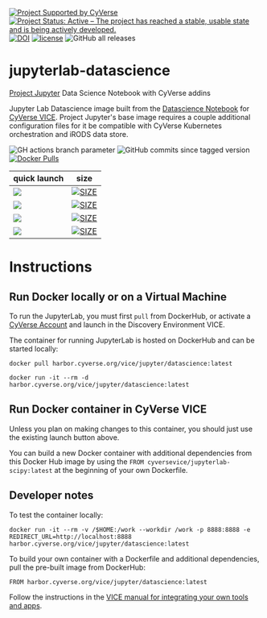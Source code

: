 [![Project Supported by CyVerse](https://de.cyverse.org/Powered-By-CyVerse-blue.svg)](https://learning.cyverse.org/projects/vice/en/latest/) [![Project Status: Active – The project has reached a stable, usable state and is being actively developed.](https://www.repostatus.org/badges/latest/active.svg)](https://www.repostatus.org/#active) [![DOI](https://zenodo.org/badge/DOI/10.5281/zenodo.4540701.svg)](https://doi.org/10.5281/zenodo.4540701)
 [![license](https://img.shields.io/badge/license-BSD3-red.svg?style=flat-square)](https://opensource.org/licenses/BSD-3-Clause) ![GitHub all releases](https://img.shields.io/github/downloads/cyverse-vice/jupyterlab-datascience/total?style=flat-square)

# jupyterlab-datascience
[Project Jupyter](https://jupyter.org/) Data Science Notebook with CyVerse addins 

Jupyter Lab Datascience image built from the [Datascience Notebook](https://hub.docker.com/r/jupyter/datascience-notebook) for [CyVerse VICE](https://cyverse-visual-interactive-computing-environment.readthedocs-hosted.com/en/latest/index.html). Project Jupyter's base image requires a couple additional configuration files for it be compatible with CyVerse Kubernetes orchestration and iRODS data store.

![GH actions branch parameter](https://github.com/github/docs/actions/workflows/main.yml/badge.svg?branch=main) ![GitHub commits since tagged version](https://img.shields.io/github/commits-since/cyverse-vice/jupyterlab-datascience/latest/main?style=flat-square) [![Docker Pulls](https://img.shields.io/docker/pulls/cyversevice/Datascience?color=orange&logo=docker&logoColor=white)](https://hub.docker.com/r/cyversevice/jupyterlab-datascience) 

quick launch | size | 
------------ | ---- | 
<a href="https://de.cyverse.org/apps/de/cc77b788-bc45-11eb-9934-008cfa5ae621/launch?saved-launch-id=4ab1f690-f360-4bba-bef9-d22f9f7b82f9" target="_blank"><img src="https://img.shields.io/badge/Datascience-latest-orange?style=plastic&logo=jupyter"></a> | [![SIZE](https://img.shields.io/docker/image-size/cyversevice/jupyterlab-datascience/latest.svg)](https://img.shields.io/docker/image-size/cyversevice/jupyterlab-datascience/latest) |
<a href="" target="_blank"><img src="https://img.shields.io/badge/Datascience-3.0.15-orange?style=plastic&logo=jupyter"></a> | [![SIZE](https://img.shields.io/docker/image-size/cyversevice/jupyterlab-datascience/3.0.15.svg)](https://img.shields.io/docker/image-size/cyversevice/jupyterlab-datascience/3.0.15) |
<a href="" target="_blank"><img src="https://img.shields.io/badge/Datascience-3.0.5-orange?style=plastic&logo=jupyter"></a> | [![SIZE](https://img.shields.io/docker/image-size/cyversevice/jupyterlab-datascience/3.0.5.svg)](https://img.shields.io/docker/image-size/cyversevice/jupyterlab-datascience/3.0.5) |
<a href="https://de.cyverse.org/apps/de/07a2d5b2-76e2-11eb-be5f-008cfa5ae621/launch?quick-launch-id=60054c75-0e80-4169-8a9b-51cba04f756d" target="_blank"><img src="https://img.shields.io/badge/Datascience-2.2.9-orange?style=plastic&logo=jupyter"></a> | [![SIZE](https://img.shields.io/docker/image-size/cyversevice/jupyterlab-datascience/2.2.9.svg)](https://img.shields.io/docker/image-size/cyversevice/jupyterlab-datascience/2.2.9) |

# Instructions

## Run Docker locally or on a Virtual Machine

To run the JupyterLab, you must first `pull` from DockerHub, or activate a [CyVerse Account](https://user.cyverse.org/services/mine) and launch in the Discovery Environment VICE.

The container for running JupyterLab is hosted on DockerHub and can be started locally:


```
docker pull harbor.cyverse.org/vice/jupyter/datascience:latest
```

```
docker run -it --rm -d harbor.cyverse.org/vice/jupyter/datascience:latest
```

## Run Docker container in CyVerse VICE

Unless you plan on making changes to this container, you should just use the existing launch button above.

You can build a new Docker container with additional dependencies from this Docker Hub image by using the `FROM cyversevice/jupyterlab-scipy:latest` at the beginning of your own Dockerfile.

## Developer notes

To test the container locally:

```
docker run -it --rm -v /$HOME:/work --workdir /work -p 8888:8888 -e REDIRECT_URL=http://localhost:8888 harbor.cyverse.org/vice/jupyter/datascience:latest
```

To build your own container with a Dockerfile and additional dependencies, pull the pre-built image from DockerHub:

```
FROM harbor.cyverse.org/vice/jupyter/datascience:latest
```

Follow the instructions in the [VICE manual for integrating your own tools and apps](https://cyverse-visual-interactive-computing-environment.readthedocs-hosted.com/en/latest/developer_guide/building.html).
